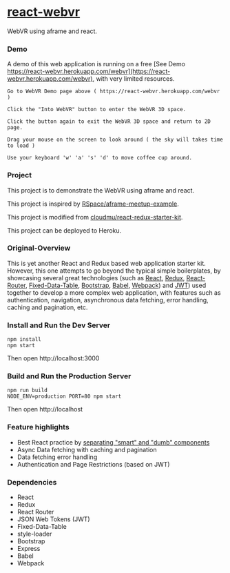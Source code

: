 
# [react-webvr](https://github.com/whatifif/react-webvr.git)

WebVR using aframe and react.

### Demo
A demo of this web application is running on a free [See Demo https://react-webvr.herokuapp.com/webvr](https://react-webvr.herokuapp.com/webvr), with very limited resources.

`Go to WebVR Demo page above ( https://react-webvr.herokuapp.com/webvr )`

`Click the "Into WebVR" button to enter the WebVR 3D space.`

`Click the button again to exit the WebVR 3D space and return to 2D page.`

`Drag your mouse on the screen to look around ( the sky will takes time to load )`

`Use your keyboard 'w' 'a' 's' 'd' to move coffee cup around.`

### Project

This project is to demonstrate the WebVR using aframe and react.

This project is inspired by [RSpace/aframe-meetup-example](https://github.com/rspace/aframe-meetup-example).

This project is modified from [cloudmu/react-redux-starter-kit](https://github.com/cloudmu/react-redux-starter-kit).

This project can be deployed to Heroku.



### Original-Overview

This is yet another React and Redux based web application starter kit. However, this one attempts to go beyond the typical simple boilerplates, by showcasing several great technologies (such as [React](https://github.com/facebook/react), [Redux](https://github.com/gaearon/redux), [React-Router](https://github.com/rackt/react-router), [Fixed-Data-Table](https://github.com/facebook/fixed-data-table), [Bootstrap](https://github.com/twbs/bootstrap), [Babel](http://babeljs.io), [Webpack](http://webpack.github.io)) and [JWT](https://jwt.io)) used together to develop a more complex web application, with features such as authentication, navigation, asynchronous data fetching, error handling, caching and pagination, etc.

### Install and Run the Dev Server

```
npm install
npm start
```
Then open http://localhost:3000

### Build and Run the Production Server

```
npm run build
NODE_ENV=production PORT=80 npm start
```
Then open http://localhost

### Feature highlights

* Best React practice by [separating "smart" and "dumb" components](https://medium.com/@dan_abramov/smart-and-dumb-components-7ca2f9a7c7d0)
* Async Data fetching with caching and pagination
* Data fetching error handling
* Authentication and Page Restrictions (based on JWT)

### Dependencies

* React
* Redux
* React Router
* JSON Web Tokens (JWT)
* Fixed-Data-Table
* style-loader
* Bootstrap
* Express
* Babel
* Webpack

